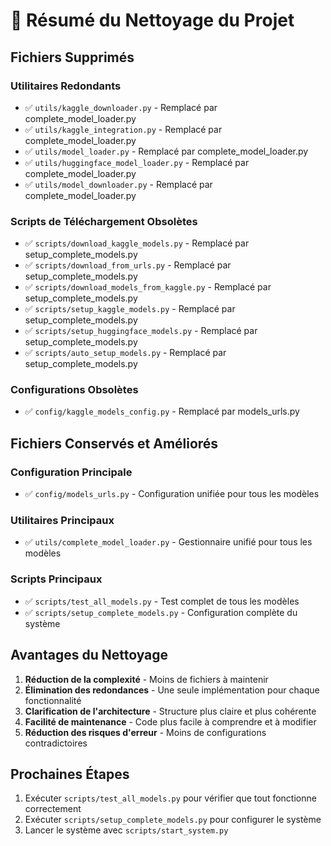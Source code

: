 # 🧹 Résumé du Nettoyage du Projet

## Fichiers Supprimés

### Utilitaires Redondants
- ✅ `utils/kaggle_downloader.py` - Remplacé par complete_model_loader.py
- ✅ `utils/kaggle_integration.py` - Remplacé par complete_model_loader.py
- ✅ `utils/model_loader.py` - Remplacé par complete_model_loader.py
- ✅ `utils/huggingface_model_loader.py` - Remplacé par complete_model_loader.py
- ✅ `utils/model_downloader.py` - Remplacé par complete_model_loader.py

### Scripts de Téléchargement Obsolètes
- ✅ `scripts/download_kaggle_models.py` - Remplacé par setup_complete_models.py
- ✅ `scripts/download_from_urls.py` - Remplacé par setup_complete_models.py
- ✅ `scripts/download_models_from_kaggle.py` - Remplacé par setup_complete_models.py
- ✅ `scripts/setup_kaggle_models.py` - Remplacé par setup_complete_models.py
- ✅ `scripts/setup_huggingface_models.py` - Remplacé par setup_complete_models.py
- ✅ `scripts/auto_setup_models.py` - Remplacé par setup_complete_models.py

### Configurations Obsolètes
- ✅ `config/kaggle_models_config.py` - Remplacé par models_urls.py

## Fichiers Conservés et Améliorés

### Configuration Principale
- ✅ `config/models_urls.py` - Configuration unifiée pour tous les modèles

### Utilitaires Principaux
- ✅ `utils/complete_model_loader.py` - Gestionnaire unifié pour tous les modèles

### Scripts Principaux
- ✅ `scripts/test_all_models.py` - Test complet de tous les modèles
- ✅ `scripts/setup_complete_models.py` - Configuration complète du système

## Avantages du Nettoyage
1. **Réduction de la complexité** - Moins de fichiers à maintenir
2. **Élimination des redondances** - Une seule implémentation pour chaque fonctionnalité
3. **Clarification de l'architecture** - Structure plus claire et plus cohérente
4. **Facilité de maintenance** - Code plus facile à comprendre et à modifier
5. **Réduction des risques d'erreur** - Moins de configurations contradictoires

## Prochaines Étapes
1. Exécuter `scripts/test_all_models.py` pour vérifier que tout fonctionne correctement
2. Exécuter `scripts/setup_complete_models.py` pour configurer le système
3. Lancer le système avec `scripts/start_system.py`
